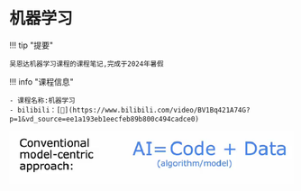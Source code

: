 # 机器学习

!!! tip "提要"

    吴恩达机器学习课程的课程笔记,完成于2024年暑假

!!! info "课程信息"

    - 课程名称:机器学习
    - bilibili：[🔗](https://www.bilibili.com/video/BV1Bq421A74G?p=1&vd_source=ee1a193eb1eecfeb89b800c494cadce0)

![alt text](image.png)